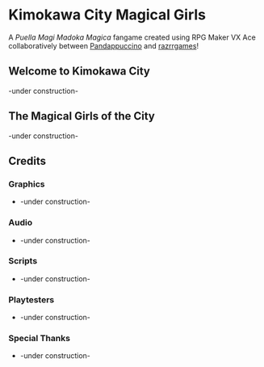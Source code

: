 # Kimokawa City Magical Girls
A *Puella Magi Madoka Magica* fangame created using RPG Maker VX Ace collaboratively between [Pandappuccino](https://pandappuccino.itch.io) and [razrrgames](https://razrrgames.tumblr.com/)!

## Welcome to Kimokawa City
-under construction-

## The Magical Girls of the City
-under construction-

## Credits
### Graphics
* -under construction-

### Audio
* -under construction-

### Scripts
* -under construction-

### Playtesters
* -under construction-

### Special Thanks
* -under construction-